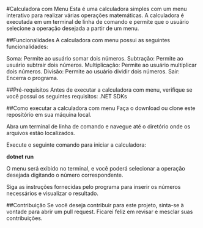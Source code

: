 #Calculadora com Menu
Esta é uma calculadora simples com um menu interativo para realizar várias operações matemáticas. A calculadora é executada em um terminal de linha de comando e permite que o usuário selecione a operação desejada a partir de um menu.

##Funcionalidades
A calculadora com menu possui as seguintes funcionalidades:

Soma: Permite ao usuário somar dois números.
Subtração: Permite ao usuário subtrair dois números.
Multiplicação: Permite ao usuário multiplicar dois números.
Divisão: Permite ao usuário dividir dois números.
Sair: Encerra o programa.

##Pré-requisitos
Antes de executar a calculadora com menu, verifique se você possui os seguintes requisitos:
.NET SDKs


##Como executar a calculadora com menu
Faça o download ou clone este repositório em sua máquina local.

Abra um terminal de linha de comando e navegue até o diretório onde os arquivos estão localizados.

Execute o seguinte comando para iniciar a calculadora:

**dotnet run**

O menu será exibido no terminal, e você poderá selecionar a operação desejada digitando o número correspondente.

Siga as instruções fornecidas pelo programa para inserir os números necessários e visualizar o resultado.


##Contribuição
Se você deseja contribuir para este projeto, sinta-se à vontade para abrir um pull request. Ficarei feliz em revisar e mesclar suas contribuições.
